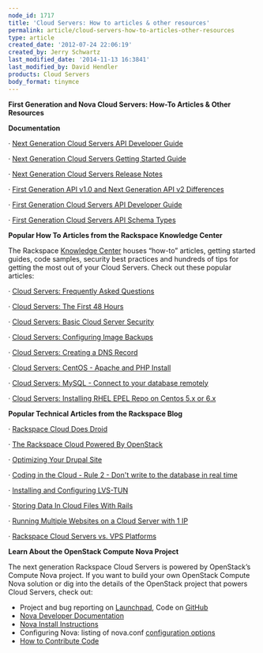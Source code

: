 ```yaml
---
node_id: 1717
title: 'Cloud Servers: How to articles & other resources'
permalink: article/cloud-servers-how-to-articles-other-resources
type: article
created_date: '2012-07-24 22:06:19'
created_by: Jerry Schwartz
last_modified_date: '2014-11-13 16:3841'
last_modified_by: David Hendler
products: Cloud Servers
body_format: tinymce
---
```


**First Generation and Nova Cloud Servers:  How-To Articles & Other
Resources**

 

**Documentation**

&middot;         [Next Generation Cloud Servers API Developer
Guide](http://docs.rackspace.com/servers/api/v2/cs-devguide/content/ch_preface.html)

&middot;         [Next Generation Cloud Servers Getting Started
Guide](http://docs.rackspace.com/servers/api/v2/cs-gettingstarted/content/overview.html)

&middot;         [Next Generation Cloud Servers Release
Notes](http://docs.rackspace.com/servers/api/v2/cs-releasenotes/content/doc_change_history.html)

&middot;         [First Generation API v1.0 and Next Generation API v2
Differences](http://docs.rackspace.com/servers/api/v2/cs-releasenotes/content/api_differences.html)

&middot;         [First Generation Cloud Servers API Developer
Guide](http://docs.rackspace.com/servers/api/cs-devguide-latest/index.html)

&middot;         [First Generation Cloud Servers API Schema
Types](http://docs.rackspace.com/servers/api/v1.0/)

 

**Popular How To Articles from the Rackspace Knowledge Center**

The Rackspace [Knowledge
Center](http://www.rackspace.com/knowledge_center/) houses &ldquo;how-to&rdquo;
articles, getting started guides, code samples, security best practices
and hundreds of tips for getting the most out of your Cloud Servers. 
Check out these popular articles:

&middot;         [Cloud Servers: Frequently Asked
Questions](http://www.rackspace.com/knowledge_center/Frequently_Asked_Questions)

&middot;         [Cloud Servers: The First 48
Hours](http://www.rackspace.com/knowledge_center/content/first-48-cloud-servers-0)

&middot;         [Cloud Servers: Basic Cloud Server
Security](http://www.rackspace.com/knowledge_center/content/rackspace-cloud-essentials-3-basic-cloud-server-security)

&middot;         [Cloud Servers: Configuring Image
Backups](http://www.rackspace.com/knowledge_center/index.php/Configuring_Snapshots)

&middot;         [Cloud Servers: Creating a DNS
Record](http://www.rackspace.com/knowledge_center/DNS_-_Creating_a_DNS_Record)

&middot;         [Cloud Servers: CentOS - Apache and PHP
Install](http://www.rackspace.com/knowledge_center/content/centos-apache-and-php-install)

&middot;         [Cloud Servers: MySQL - Connect to your database
remotely](http://www.rackspace.com/knowledge_center/index.php/MySQL_-_Connect_to_your_database_remotely)

&middot;         [Cloud Servers: Installing RHEL EPEL Repo on Centos 5.x or
6.x](http://www.rackspace.com/knowledge_center/content/installing-rhel-epel-repo-centos-5x-or-6x)

 

**Popular Technical Articles from the Rackspace Blog**

&middot;         [Rackspace Cloud Does
Droid](http://www.rackspace.com/blog/rackspace-cloud-does-droid/)

&middot;         [The Rackspace Cloud Powered By
OpenStack](http://www.rackspace.com/blog/next-generation-rackspace-cloud-servers/)

&middot;         [Optimizing Your Drupal
Site](http://www.rackspace.com/blog/optimizing-your-drupal-site/)

&middot;         [Coding in the Cloud - Rule 2 - Don't write to the database in
real
time](http://www.rackspace.com/blog/coding-in-the-cloud-rule-2-dont-write-to-the-database-in-real-time/)

&middot;         [Installing and Configuring
LVS-TUN](http://www.rackspace.com/blog/installing-and-configuring-lvs-tun/)

&middot;         [Storing Data In Cloud Files With
Rails](http://www.rackspace.com/blog/storing-data-in-cloud-files-with-rails/)

&middot;         [Running Multiple Websites on a Cloud Server with 1
IP](http://www.rackspace.com/blog/running-multiple-websites-on-a-cloud-server-with-1-ip/)

&middot;         [Rackspace Cloud Servers vs. VPS
Platforms](http://www.rackspace.com/blog/rackspace-cloud-servers-vs-vps-platforms/)

 

**Learn About the OpenStack Compute Nova Project**

The next generation Rackspace Cloud Servers is powered by OpenStack&rsquo;s
Compute Nova project.  If you want to build your own OpenStack Compute
Nova solution or dig into the details of the OpenStack project that
powers Cloud Servers, check out: 

-   Project and bug reporting on
    [Launchpad](https://launchpad.net/nova), Code on
    [GitHub](https://github.com/openstack/nova)
-   [Nova Developer Documentation](http://nova.openstack.org/)
-   [Nova Install
    Instructions](http://wiki.openstack.org/InstallInstructions/Nova)
-   Configuring Nova: listing of nova.conf [configuration
    options](http://wiki.openstack.org/NovaConfigOptions)
-   [How to Contribute Code](http://wiki.openstack.org/HowToContribute)


